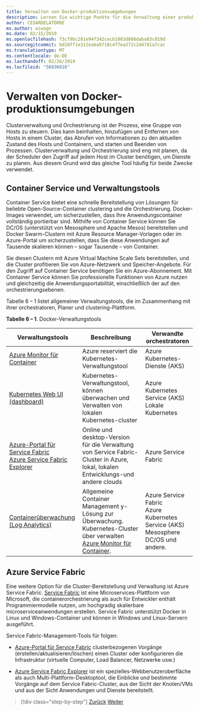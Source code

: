 ```yaml
---
title: Verwalten von Docker-produktionsumgebungen
description: Lernen Sie wichtige Punkte für die Verwaltung einer produktionsumgebung containerbasierte kennen.
author: CESARDELATORRE
ms.author: wiwagn
ms.date: 02/15/2019
ms.openlocfilehash: f3cf9bc281e94f342cecb1083d886daba03c019d
ms.sourcegitcommit: bd28ff1e312eaba9718c4f7ea272c2d4781a7cac
ms.translationtype: MT
ms.contentlocale: de-DE
ms.lasthandoff: 02/26/2019
ms.locfileid: "56836616"
---
```

# <a name="manage-production-docker-environments"></a>Verwalten von Docker-produktionsumgebungen

Clusterverwaltung und Orchestrierung ist der Prozess, eine Gruppe von Hosts zu steuern. Dies kann beinhalten, hinzufügen und Entfernen von Hosts in einem Cluster, das Abrufen von Informationen zu den aktuellen Zustand des Hosts und Containern, und starten und Beenden von Prozessen. Clusterverwaltung und Orchestrierung sind eng mit planen, da der Scheduler den Zugriff auf jedem Host im Cluster benötigen, um Dienste zu planen. Aus diesem Grund wird das gleiche Tool häufig für beide Zwecke verwendet.

## <a name="container-service-and-management-tools"></a>Container Service und Verwaltungstools

Container Service bietet eine schnelle Bereitstellung von Lösungen für beliebte Open-Source-Container clustering und die Orchestrierung. Docker-Images verwendet, um sicherzustellen, dass Ihre Anwendungscontainer vollständig portierbar sind. Mithilfe von Container Service können Sie DC/OS (unterstützt von Mesosphere und Apache Mesos) bereitstellen und Docker Swarm-Clustern mit Azure Resource Manager-Vorlagen oder im Azure-Portal um sicherzustellen, dass Sie diese Anwendungen auf Tausende skalieren können – sogar Tausende – von Container.

Sie diesen Clustern mit Azure Virtual Machine Scale Sets bereitstellen, und die Cluster profitieren Sie von Azure-Netzwerk und Speicher-Angebote. Für den Zugriff auf Container Service benötigen Sie ein Azure-Abonnement. Mit Container Service können Sie professionelle Funktionen von Azure nutzen und gleichzeitig die Anwendungsportabilität, einschließlich der auf den orchestrierungsebenen.

Tabelle 6 – 1 listet allgemeiner Verwaltungstools, die im Zusammenhang mit ihrer orchestratoren, Planer und clustering-Plattform.

**Tabelle 6 – 1**. Docker-Verwaltungstools

| Verwaltungstools | Beschreibung | Verwandte orchestratoren |
|------------------|-------------|-----------------------|
| [Azure Monitor für Container](https://docs.microsoft.com/azure/monitoring/monitoring-container-insights-overview) | Azure reserviert die Kubernetes-Verwaltungstool | Azure Kubernetes-Dienste (AKS) |
| [Kubernetes Web UI (dashboard)](https://kubernetes.io/docs/tasks/access-application-cluster/web-ui-dashboard/) | Kubernetes-Verwaltungstool, können überwachen und Verwalten von lokalen Kubernetes-cluster | Azure Kubernetes Service (AKS)<br/>Lokale Kubernetes |
| [Azure-Portal für Service Fabric](https://docs.microsoft.com/azure/service-fabric/service-fabric-cluster-creation-via-portal)<br/>[Azure Service Fabric Explorer](https://docs.microsoft.com/azure/service-fabric/service-fabric-visualizing-your-cluster) | Online und desktop-Version für die Verwaltung von Service Fabric-Cluster in Azure, lokal, lokalen Entwicklungs-und andere clouds | Azure Service Fabric |
| [Containerüberwachung (Log Analytics)](https://docs.microsoft.com/azure/azure-monitor/insights/containers) | Allgemeine Container Management y-Lösung zur Überwachung. Kubernetes-Cluster über verwalten [Azure Monitor für Container](https://docs.microsoft.com/azure/monitoring/monitoring-container-insights-overview). | Azure Service Fabric<br/>Azure Kubernetes Service (AKS)<br/>Mesosphere DC/OS und andere. |

## <a name="azure-service-fabric"></a>Azure Service Fabric

Eine weitere Option für die Cluster-Bereitstellung und Verwaltung ist Azure Service Fabric. [Service Fabric](https://azure.microsoft.com/services/service-fabric/) ist eine Microservices-Plattform von Microsoft, die containerorchestrierung als auch für Entwickler enthält Programmiermodelle nutzen, um hochgradig skalierbare microserviceanwendungen erstellen. Service Fabric unterstützt Docker in Linux und Windows-Container und können in Windows und Linux-Servern ausgeführt.

Service Fabric-Management-Tools für folgen:

- [Azure-Portal für Service Fabric](https://docs.microsoft.com/azure/service-fabric/service-fabric-cluster-creation-via-portal) clusterbezogenen Vorgänge (erstellen/aktualisieren/löschen) einen Cluster oder konfigurieren die Infrastruktur (virtuelle Computer, Load Balancer, Netzwerke usw.)

- [Azure Service Fabric Explorer](https://docs.microsoft.com/azure/service-fabric/service-fabric-visualizing-your-cluster) ist ein spezielles-Webbenutzeroberfläche als auch Multi-Plattform-Desktoptool, die Einblicke und bestimmte Vorgänge auf dem Service Fabric-Cluster, aus der Sicht der Knoten/VMs und aus der Sicht Anwendungen und Dienste bereitstellt.

>[!div class="step-by-step"]
>[Zurück](run-microservices-based-applications-in-production.md)
>[Weiter](monitor-containerized-application-services.md)
